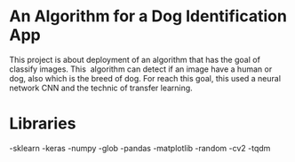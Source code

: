 # An Algorithm for a Dog Identification App

This project is about deployment of an algorithm that has the goal of classify images. This  algorithm can detect if an image have a human or dog, also which is the breed of dog. For reach this goal, this used a neural network CNN and the technic of transfer learning.

# Libraries

-sklearn
-keras
-numpy
-glob
-pandas
-matplotlib
-random
-cv2
-tqdm


